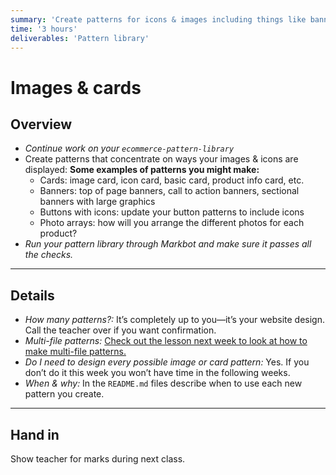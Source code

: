 ```yaml
---
summary: 'Create patterns for icons & images including things like banners, cards, images & captions, etc.'
time: '3 hours'
deliverables: 'Pattern library'
---
```


# Images & cards

## Overview

- *Continue work on your `ecommerce-pattern-library`*
- Create patterns that concentrate on ways your images & icons are displayed: **Some examples of patterns you might make:**
  - Cards: image card, icon card, basic card, product info card, etc.
  - Banners: top of page banners, call to action banners, sectional banners with large graphics
  - Buttons with icons: update your button patterns to include icons
  - Photo arrays: how will you arrange the different photos for each product?
- *Run your pattern library through Markbot and make sure it passes all the checks.*

---

## Details

- *How many patterns?:* It’s completely up to you—it’s your website design. Call the teacher over if you want confirmation.
- *Multi-file patterns:* [Check out the lesson next week to look at how to make multi-file patterns.](https://learn-the-web.algonquindesign.ca/courses/web-dev-4/multi-file-patterns/)
- *Do I need to design every possible image or card pattern:* Yes. If you don’t do it this week you won’t have time in the following weeks.
- *When & why:* In the `README.md` files describe when to use each new pattern you create.

---

## Hand in

Show teacher for marks during next class.
